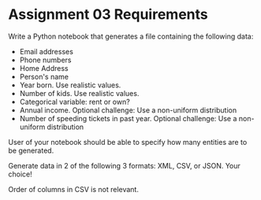 # Assignment 03 Requirements
Write a Python notebook that generates a file containing the following data:
   - Email addresses
   - Phone numbers
   - Home Address
   - Person's name
   - Year born. Use realistic values.
   - Number of kids. Use realistic values.
   - Categorical variable: rent or own?
   - Annual income. Optional challenge: Use a non-uniform distribution
   - Number of speeding tickets in past year. Optional challenge: Use a non-uniform distribution

User of your notebook should be able to specify how many entities are to be generated.

Generate data in 2 of the following 3 formats: XML, CSV, or JSON. Your choice!

Order of columns in CSV is not relevant.
